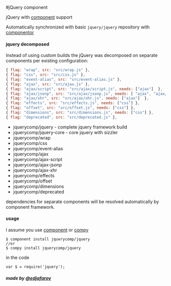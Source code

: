 #jQuery component

jQuery with [component](https://github.com/component/component) support

Automatically synchronized with basic `jquery/jquery` repository with [componentor](http://github.com/edjafarov/componentor)

#### jquery decomposed
Instead of using custom builds the jQuery was decomposed on separate components per existing configuration:
```javascript
{ flag: "wrap", src: "src/wrap.js" },
{ flag: "css", src: "src/css.js" },
{ flag: "event-alias", src: "src/event-alias.js" },
{ flag: "ajax", src: "src/ajax.js" },
{ flag: "ajax/script", src: "src/ajax/script.js", needs: ["ajax"]  },
{ flag: "ajax/jsonp", src: "src/ajax/jsonp.js", needs: [ "ajax", "ajax/script" ]  },
{ flag: "ajax/xhr", src: "src/ajax/xhr.js", needs: ["ajax"]  },
{ flag: "effects", src: "src/effects.js", needs: ["css"] },
{ flag: "offset", src: "src/offset.js", needs: ["css"] },
{ flag: "dimensions", src: "src/dimensions.js", needs: ["css"] },
{ flag: "deprecated", src: "src/deprecated.js" },

```
* jquerycomp/jquery - complete jquery framework build
* jquerycomp/jquery-core - core jquery with sizzler
* jquerycomp/wrap
* jquerycomp/css
* jquerycomp/event-alias
* jquerycomp/ajax
* jquerycomp/ajax-script
* jquerycomp/ajax-jsonp
* jquerycomp/ajax-xhr
* jquerycomp/effects
* jquerycomp/offset
* jquerycomp/dimensions
* jquerycomp/deprecated

dependencies for separate components will be resolved automatically by component  framework.

#### usage

I assume you use [component](https://github.com/component/component) or [compy](https://github.com/edjafarov/compy)

```
$ component install jquerycomp/jquery
//or
$ compy install jquerycomp/jquery
```
in the code
```
var $ = require('jquery');
```

##### made by [@edjafarov](https://twitter.com/edjafarov)
